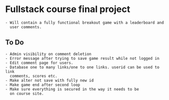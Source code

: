# Fullstack course final project
	- Will contain a fully functional breakout game with a leaderboard and
	  user comments.
## To Do
	- Admin visibility on comment deletion
	- Error message after trying to save game result while not logged in
	- Edit comment page for users.
	- Database one to many links/one to one links. userid can be used to link
	  comments, scores etc.
	- Make alter not save with fully new id
	- Make game end after second loop
	- Make sure everything is secured in the way it needs to be
	  on course site.
